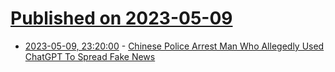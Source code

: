 # [Published on 2023-05-09](index.md)

* [2023-05-09, 23:20:00](https://slashdot.org/story/23/05/09/2128232/chinese-police-arrest-man-who-allegedly-used-chatgpt-to-spread-fake-news?utm_source=rss1.0mainlinkanon&utm_medium=feed) - [Chinese Police Arrest Man Who Allegedly Used ChatGPT To Spread Fake News](https://slashdot.org/story/23/05/09/2128232/chinese-police-arrest-man-who-allegedly-used-chatgpt-to-spread-fake-news?utm_source=rss1.0mainlinkanon&utm_medium=feed)
